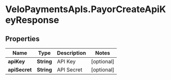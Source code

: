 # VeloPaymentsApIs.PayorCreateApiKeyResponse

## Properties
Name | Type | Description | Notes
------------ | ------------- | ------------- | -------------
**apiKey** | **String** | API Key | [optional] 
**apiSecret** | **String** | API Secret | [optional] 


